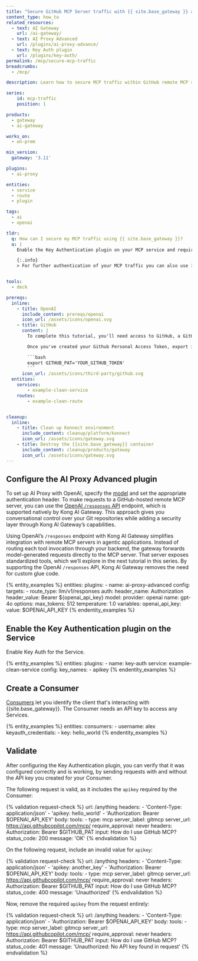 ```yaml
---
title: "Secure GitHub MCP Server traffic with {{ site.base_gateway }} and AI Gateway"
content_type: how_to
related_resources:
  - text: AI Gateway
    url: /ai-gateway/
  - text: AI Proxy Advanced
    url: /plugins/ai-proxy-advance/
  - text: Key Auth plugin
    url: /plugins/key-auth/
permalink: /mcp/secure-mcp-traffic
breadcrumbs:
  - /mcp/

description: Learn how to secure MCP traffic within GitHub remote MCP server with the Key Authentication plugin

series:
    id: mcp-traffic
    position: 1

products:
  - gateway
  - ai-gateway

works_on:
  - on-prem

min_version:
  gateway: '3.11'

plugins:
  - ai-proxy

entities:
  - service
  - route
  - plugin

tags:
  - ai
  - openai

tldr:
  q: How can I secure my MCP traffic using {{ site.base_gateway }}?
  a: |
    Enable the Key Authentication plugin on your MCP service and require API keys from Consumers. Kong AI Gateway then enforces these keys on all incoming MCP requests, ensuring secure, authorized access.

    {:.info}
    > For further authentication of your MCP traffic you can also use [The OpenID Connect](/plugins/openid-connect/) (OIDC) plugin lets you integrate {{ site.base_gateway }} with an identity provider (IdP), or you can extend plugins to support fine-grained Authorization models via JWT claims or declarative [Access Control Lists](/plugins/acl/) (ACLs)


tools:
  - deck

prereqs:
  inline:
    - title: OpenAI
      include_content: prereqs/openai
      icon_url: /assets/icons/openai.svg
    - title: GitHub
      content: |
        To complete this tutorial, you'll need access to GitHub, a GitHub repository, and a [Github Access Token](https://docs.github.com/en/authentication/keeping-your-account-and-data-secure/managing-your-personal-access-tokens).

        Once you've created your Github Personal Access Token, export it as an environment variable by running the following command:

        ```bash
        export GITHUB_PAT='YOUR_GITHUB_TOKEN'
        ```
      icon_url: /assets/icons/third-party/github.svg
  entities:
    services:
        - example-clean-service
    routes:
        - example-clean-route


cleanup:
  inline:
    - title: Clean up Konnect environment
      include_content: cleanup/platform/konnect
      icon_url: /assets/icons/gateway.svg
    - title: Destroy the {{site.base_gateway}} container
      include_content: cleanup/products/gateway
      icon_url: /assets/icons/gateway.svg
---
```


## Configure the AI Proxy Advanced plugin

To set up AI Proxy with OpenAI, specify the [model](https://platform.openai.com/docs/models) and set the appropriate authentication header. To make requests to a GitHub-hosted remote MCP server, you can use the [OpenAI `/responses` API](https://cookbook.openai.com/examples/mcp/mcp_tool_guide) endpoint, which is supported natively by Kong AI Gateway. This approach gives you conversational control over your Git repositories while adding a security layer through Kong AI Gateway’s capabilities.

Using OpenAI’s `/responses` endpoint with Kong AI Gateway simplifies integration with remote MCP servers in agentic applications. Instead of routing each tool invocation through your backend, the gateway forwards model-generated requests directly to the MCP server. That server exposes standardized tools, which we’ll explore in the next tutorial in this series. By supporting the OpenAI `/responses` API, Kong AI Gateway removes the need for custom glue code.


{% entity_examples %}
entities:
  plugins:
    - name: ai-proxy-advanced
      config:
        targets:
          - route_type: llm/v1/responses
            auth:
              header_name: Authorization
              header_value: Bearer ${openai_api_key}
            model:
              provider: openai
              name: gpt-4o
              options:
                max_tokens: 512
                temperature: 1.0
variables:
  openai_api_key:
    value: $OPENAI_API_KEY
{% endentity_examples %}

## Enable the Key Authentication plugin on the Service

Enable Key Auth for the Service.

{% entity_examples %}
entities:
  plugins:
    - name: key-auth
      service: example-clean-service
      config:
        key_names:
        - apikey
{% endentity_examples %}

## Create a Consumer

[Consumers](/gateway/entities/consumer/) let you identify the client that's interacting with {{site.base_gateway}}. The Consumer needs an API key to access any Services.

<!-- vale off -->
{% entity_examples %}
entities:
  consumers:
    - username: alex
      keyauth_credentials:
        - key: hello_world
{% endentity_examples %}
<!-- vale on -->

## Validate

After configuring the Key Authentication plugin, you can verify that it was configured correctly and is working, by sending requests with and without the API key you created for your Consumer.

The following request is valid, as it includes the `apikey` required by the Consumer:

<!-- vale off -->
{% validation request-check %}
  url: /anything
  headers:
    - 'Content-Type: application/json'
    - 'apikey: hello_world'
    - 'Authorization: Bearer $OPENAI_API_KEY'
  body:
    tools:
      - type: mcp
        server_label: gitmcp
        server_url: https://api.githubcopilot.com/mcp/
        require_approval: never
        headers:
            Authorization: Bearer $GITHUB_PAT
    input: How do I use GitHub MCP?
  status_code: 200
  message: 'OK'
{% endvalidation %}
<!-- vale on -->

On the following request, include an invalid value for `apikey`:

<!-- vale off -->
{% validation request-check %}
  url: /anything
  headers:
    - 'Content-Type: application/json'
    - 'apikey: another_key'
    - 'Authorization: Bearer $OPENAI_API_KEY'
  body:
    tools:
      - type: mcp
        server_label: gitmcp
        server_url: https://api.githubcopilot.com/mcp/
        require_approval: never
        headers:
          Authorization: Bearer $GITHUB_PAT
    input: How do I use GitHub MCP?
  status_code: 400
  message: 'Unauthorized'
{% endvalidation %}
<!-- vale on -->

Now, remove the required `apikey` from the request entirely:

<!-- vale off -->
{% validation request-check %}
  url: /anything
  headers:
    - 'Content-Type: application/json'
    - 'Authorization: Bearer $OPENAI_API_KEY'
  body:
    tools:
      - type: mcp
        server_label: gitmcp
        server_url: https://api.githubcopilot.com/mcp/
        require_approval: never
        headers:
          Authorization: Bearer $GITHUB_PAT
    input: How do I use GitHub MCP?
  status_code: 401
  message: 'Unauthorized: No API key found in request'
{% endvalidation %}
<!-- vale on -->
